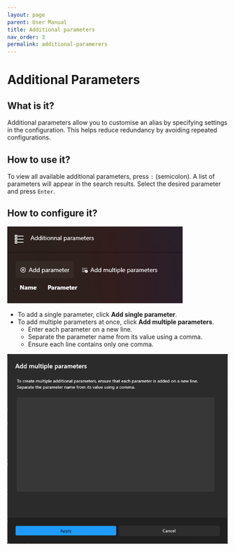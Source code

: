 ```yaml
---
layout: page
parent: User Manual
title: Additional parameters
nav_order: 3
permalink: additional-paramerers
---
```


# Additional Parameters

## What is it?

Additional parameters allow you to customise an alias by specifying settings in the configuration. This helps reduce redundancy by avoiding repeated configurations.

## How to use it?

To view all available additional parameters, press `:` (semicolon). A list of parameters will appear in the search results. Select the desired parameter and press `Enter`.

## How to configure it?

![Single parameter](../../assets/images/usermanual/additional_parameters.png)

- To add a single parameter, click **Add single parameter**.
- To add multiple parameters at once, click **Add multiple parameters**.
  - Enter each parameter on a new line.
  - Separate the parameter name from its value using a comma.
  - Ensure each line contains only one comma.

![Multiple Parameters](../../assets/images/usermanual/additional_parameters_multiple.png)
